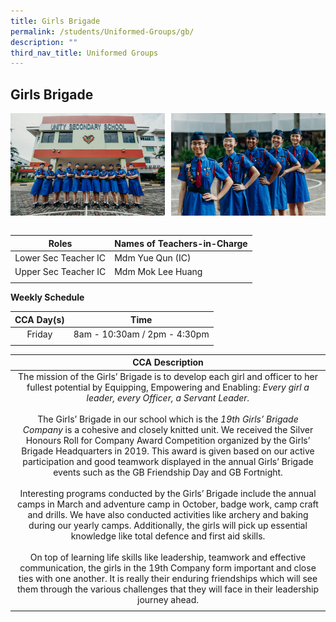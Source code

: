 ```yaml
---
title: Girls Brigade
permalink: /students/Uniformed-Groups/gb/
description: ""
third_nav_title: Uniformed Groups
---
```

## Girls Brigade

<img src="/images/19thGB-01.jpg" style="width:49%" align=left>
<img src="/images/19thGB-03.jpg" style="width:49%" align=right>
<br clear="left"><br>

| **Roles** | **Names of Teachers-in-Charge** |
|:---:|---|
| Lower Sec Teacher IC | Mdm Yue Qun (IC) |
| Upper Sec Teacher IC |  Mdm Mok Lee Huang|
|  |  |

**Weekly Schedule**

| **CCA Day(s)** | **Time** |
|:---:|---|
| Friday | 8am - 10:30am / 2pm - 4:30pm |
|  |  |

| **CCA Description** |
|:---:|
| The mission of the Girls’ Brigade is to develop each girl and officer to her fullest potential by Equipping, Empowering and Enabling: _Every girl a leader, every Officer, a Servant Leader._  <br><br>The Girls’ Brigade in our school which is the _19th Girls’ Brigade Company_ is a cohesive and closely knitted unit. We received the Silver Honours Roll for Company Award Competition organized by the Girls’ Brigade Headquarters in 2019. This award is given based on our active participation and good teamwork displayed in the annual Girls’ Brigade events such as the GB Friendship Day and GB Fortnight.  <br><br>Interesting programs conducted by the Girls’ Brigade include the annual camps in March and adventure camp in October, badge work, camp craft and drills. We have also conducted activities like archery and baking during our yearly camps. Additionally, the girls will pick up essential knowledge like total defence and first aid skills.  <br><br>On top of learning life skills like leadership, teamwork and effective communication, the girls in the 19th Company form important and close ties with one another. It is really their enduring friendships which will see them through the various challenges that they will face in their leadership journey ahead. |
|  |